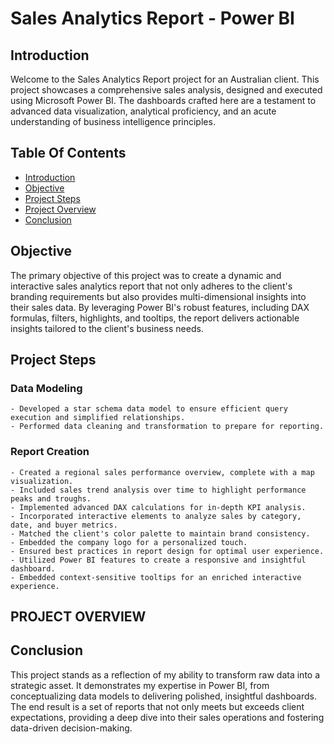 
# Sales Analytics Report - Power BI 

## Introduction

Welcome to the Sales Analytics Report project for an Australian client. This project showcases a comprehensive sales analysis, designed and executed using Microsoft Power BI. The dashboards crafted here are a testament to advanced data visualization, analytical proficiency, and an acute understanding of business intelligence principles. 




## Table Of Contents
- [Introduction](https://github.com/aym0ane/Sales-Analytics-Report/tree/main?tab=readme-ov-file#introduction)
- [Objective](https://github.com/aym0ane/Sales-Analytics-Report/tree/main?tab=readme-ov-file#objective)
- [Project Steps](https://github.com/aym0ane/Sales-Analytics-Report/tree/main?tab=readme-ov-file#data-modeling)
- [Project Overview](https://github.com/aym0ane/Sales-Analytics-Report/tree/main?tab=readme-ov-file#project-overview)
- [Conclusion](https://github.com/aym0ane/Sales-Analytics-Report/tree/main?tab=readme-ov-file#objective)

## Objective 

The primary objective of this project was to create a dynamic and interactive sales analytics report that not only adheres to the client's branding requirements but also provides multi-dimensional insights into their sales data. By leveraging Power BI's robust features, including DAX formulas, filters, highlights, and tooltips, the report delivers actionable insights tailored to the client's business needs.

## Project Steps 
### Data Modeling 

    - Developed a star schema data model to ensure efficient query execution and simplified relationships.
    - Performed data cleaning and transformation to prepare for reporting.


### Report Creation 

    - Created a regional sales performance overview, complete with a map visualization.
    - Included sales trend analysis over time to highlight performance peaks and troughs.
    - Implemented advanced DAX calculations for in-depth KPI analysis.
    - Incorporated interactive elements to analyze sales by category, date, and buyer metrics.
    - Matched the client's color palette to maintain brand consistency.
    - Embedded the company logo for a personalized touch.
    - Ensured best practices in report design for optimal user experience.
    - Utilized Power BI features to create a responsive and insightful dashboard.
    - Embedded context-sensitive tooltips for an enriched interactive experience.




## PROJECT OVERVIEW 



## Conclusion

This project stands as a reflection of my ability to transform raw data into a strategic asset. It demonstrates my expertise in Power BI, from conceptualizing data models to delivering polished, insightful dashboards. The end result is a set of reports that not only meets but exceeds client expectations, providing a deep dive into their sales operations and fostering data-driven decision-making.


